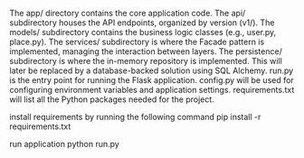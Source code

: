 The app/ directory contains the core application code.
The api/ subdirectory houses the API endpoints, organized by version (v1/).
The models/ subdirectory contains the business logic classes (e.g., user.py, place.py).
The services/ subdirectory is where the Facade pattern is implemented, managing the interaction between layers.
The persistence/ subdirectory is where the in-memory repository is implemented. This will later be replaced by a database-backed solution using SQL Alchemy.
run.py is the entry point for running the Flask application.
config.py will be used for configuring environment variables and application settings.
requirements.txt will list all the Python packages needed for the project.

install requirements by running the following command
pip install -r requirements.txt

run application
python run.py

